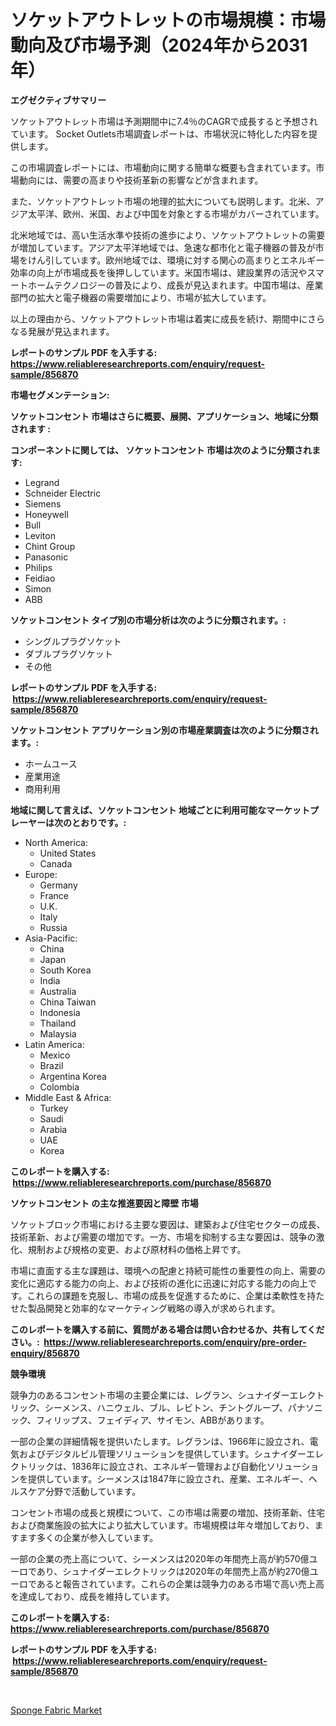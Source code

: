 <p><h1>ソケットアウトレットの市場規模：市場動向及び市場予測（2024年から2031年）</h1></p><p><strong>エグゼクティブサマリー</strong></p>
<p><p>ソケットアウトレット市場は予測期間中に7.4％のCAGRで成長すると予想されています。 Socket Outlets市場調査レポートは、市場状況に特化した内容を提供します。</p><p>この市場調査レポートには、市場動向に関する簡単な概要も含まれています。市場動向には、需要の高まりや技術革新の影響などが含まれます。</p><p>また、ソケットアウトレット市場の地理的拡大についても説明します。北米、アジア太平洋、欧州、米国、および中国を対象とする市場がカバーされています。</p><p>北米地域では、高い生活水準や技術の進歩により、ソケットアウトレットの需要が増加しています。アジア太平洋地域では、急速な都市化と電子機器の普及が市場をけん引しています。欧州地域では、環境に対する関心の高まりとエネルギー効率の向上が市場成長を後押ししています。米国市場は、建設業界の活況やスマートホームテクノロジーの普及により、成長が見込まれます。中国市場は、産業部門の拡大と電子機器の需要増加により、市場が拡大しています。</p><p>以上の理由から、ソケットアウトレット市場は着実に成長を続け、期間中にさらなる発展が見込まれます。</p></p>
<p><strong>レポートのサンプル PDF を入手する: <a href="https://www.reliableresearchreports.com/enquiry/request-sample/856870">https://www.reliableresearchreports.com/enquiry/request-sample/856870</a></strong></p>
<p><strong>市場セグメンテーション:</strong></p>
<p><strong> ソケットコンセント 市場はさらに概要、展開、アプリケーション、地域に分類されます :</strong></p>
<p><strong>コンポーネントに関しては、 ソケットコンセント 市場は次のように分類されます: &nbsp;</strong></p>
<p><ul><li>Legrand</li><li>Schneider Electric</li><li>Siemens</li><li>Honeywell</li><li>Bull</li><li>Leviton</li><li>Chint Group</li><li>Panasonic</li><li>Philips</li><li>Feidiao</li><li>Simon</li><li>ABB</li></ul></p>
<p><strong> ソケットコンセント タイプ別の市場分析は次のように分類されます。:</strong></p>
<p><ul><li>シングルプラグソケット</li><li>ダブルプラグソケット</li><li>その他</li></ul></p>
<p><strong>レポートのサンプル PDF を入手する: &nbsp;<a href="https://www.reliableresearchreports.com/enquiry/request-sample/856870">https://www.reliableresearchreports.com/enquiry/request-sample/856870</a></strong></p>
<p><strong> ソケットコンセント アプリケーション別の市場産業調査は次のように分類されます。:</strong></p>
<p><ul><li>ホームユース</li><li>産業用途</li><li>商用利用</li></ul></p>
<p><strong>地域に関して言えば、ソケットコンセント 地域ごとに利用可能なマーケットプレーヤーは次のとおりです。:</strong></p>
<p><ul>
    <li>
        North America:
        <ul>
            <li>United States</li>
            <li>Canada</li>
        </ul>
    </li>
    <li>
        Europe:
        <ul>
            <li>Germany</li>
            <li>France</li>
            <li>U.K.</li>
            <li>Italy</li>
            <li>Russia</li>
        </ul>
    </li>
    <li>
        Asia-Pacific:
        <ul>
            <li>China</li>
            <li>Japan</li>
            <li>South Korea</li>
            <li>India</li>
            <li>Australia</li>
            <li>China Taiwan</li>
            <li>Indonesia</li>
            <li>Thailand</li>
            <li>Malaysia</li>
        </ul>
    </li>
    <li>
        Latin America:
        <ul>
            <li>Mexico</li>
            <li>Brazil</li>
            <li>Argentina Korea</li>
            <li>Colombia</li>
        </ul>
    </li>
    <li>
        Middle East & Africa:
        <ul>
            <li>Turkey</li>
            <li>Saudi</li>
            <li>Arabia</li>
            <li>UAE</li>
            <li>Korea</li>
        </ul>
    </li>
    </ul></p>
<p><strong>このレポートを購入する: &nbsp;<a href="https://www.reliableresearchreports.com/purchase/856870">https://www.reliableresearchreports.com/purchase/856870</a></strong></p>
<p><strong>ソケットコンセント の主な推進要因と障壁 市場</strong></p>
<p><p>ソケットブロック市場における主要な要因は、建築および住宅セクターの成長、技術革新、および需要の増加です。一方、市場を抑制する主な要因は、競争の激化、規制および規格の変更、および原材料の価格上昇です。</p><p>市場に直面する主な課題は、環境への配慮と持続可能性の重要性の向上、需要の変化に適応する能力の向上、および技術の進化に迅速に対応する能力の向上です。これらの課題を克服し、市場の成長を促進するために、企業は柔軟性を持たせた製品開発と効率的なマーケティング戦略の導入が求められます。</p></p>
<p><strong>このレポートを購入する前に、質問がある場合は問い合わせるか、共有してください。:&nbsp; <a href="https://www.reliableresearchreports.com/enquiry/pre-order-enquiry/856870">https://www.reliableresearchreports.com/enquiry/pre-order-enquiry/856870</a></strong></p>
<p><strong>競争環境</strong></p>
<p><p>競争力のあるコンセント市場の主要企業には、レグラン、シュナイダーエレクトリック、シーメンス、ハニウェル、ブル、レビトン、チントグループ、パナソニック、フィリップス、フェイディア、サイモン、ABBがあります。</p><p>一部の企業の詳細情報を提供いたします。レグランは、1966年に設立され、電気およびデジタルビル管理ソリューションを提供しています。シュナイダーエレクトリックは、1836年に設立され、エネルギー管理および自動化ソリューションを提供しています。シーメンスは1847年に設立され、産業、エネルギー、ヘルスケア分野で活動しています。</p><p>コンセント市場の成長と規模について、この市場は需要の増加、技術革新、住宅および商業施設の拡大により拡大しています。市場規模は年々増加しており、ますます多くの企業が参入しています。</p><p>一部の企業の売上高について、シーメンスは2020年の年間売上高が約570億ユーロであり、シュナイダーエレクトリックは2020年の年間売上高が約270億ユーロであると報告されています。これらの企業は競争力のある市場で高い売上高を達成しており、成長を維持しています。</p></p>
<p><strong>このレポートを購入する: &nbsp; <a href="https://www.reliableresearchreports.com/purchase/856870">https://www.reliableresearchreports.com/purchase/856870</a></strong></p>
<p><strong>レポートのサンプル PDF を入手する: &nbsp;<a href="https://www.reliableresearchreports.com/enquiry/request-sample/856870">https://www.reliableresearchreports.com/enquiry/request-sample/856870</a></strong><strong></strong></p>
<p>&nbsp;</p>
<p><p><a href="https://crocus-run-b5a.notion.site/Sponge-Fabric-Market-A-Comprehensive-Report-of-its-Market-Share-Growth-Trends-2024-2031-147c704edd384c0c8ee33d71bb184e7e">Sponge Fabric Market</a></p></p>